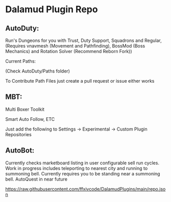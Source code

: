 # Dalamud Plugin Repo

## AutoDuty:

Run's Dungeons for you with Trust, Duty Support, Squadrons and Regular, (Requires vnavmesh (Movement and Pathfinding), BossMod (Boss Mechanics) and Rotation Solver (Recommend Reborn Fork))

Current Paths:

(Check AutoDuty/Paths folder)

To Contribute Path Files just create a pull request or issue either works

## MBT:

Multi Boxer Toolkit

Smart Auto Follow, ETC

Just add the following to Settings -> Experimental -> Custom Plugin Repositories

## AutoBot:

Currently checks marketboard listing in user configurable sell run cycles. Work in progress includes teleporting to nearest city and running to summoning bell. Currently requires you to be standing near a summoning bell. AutoQuest in near future


https://raw.githubusercontent.com/ffxivcode/DalamudPlugins/main/repo.json
